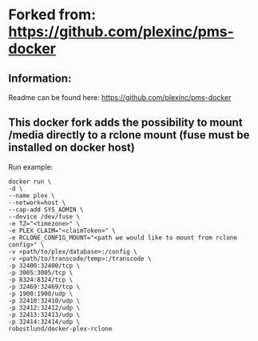 # Forked from: https://github.com/plexinc/pms-docker

## Information:
Readme can be found here: https://github.com/plexinc/pms-docker

## This docker fork adds the possibility to mount /media directly to a rclone mount (fuse must be installed on docker host)
Run example:
```
docker run \
-d \
--name plex \
--network=host \
--cap-add SYS_ADMIN \
--device /dev/fuse \
-e TZ="<timezone>" \
-e PLEX_CLAIM="<claimToken>" \
-e RCLONE_CONFIG_MOUNT="<path we would like to mount from rclone config>" \
-v <path/to/plex/database>:/config \
-v <path/to/transcode/temp>:/transcode \
-p 32400:32400/tcp \
-p 3005:3005/tcp \
-p 8324:8324/tcp \
-p 32469:32469/tcp \
-p 1900:1900/udp \
-p 32410:32410/udp \
-p 32412:32412/udp \
-p 32413:32413/udp \
-p 32414:32414/udp \
robostlund/docker-plex-rclone
```

